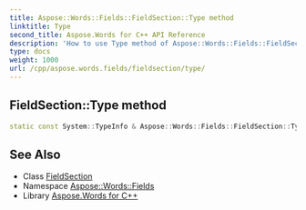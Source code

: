 ```yaml
---
title: Aspose::Words::Fields::FieldSection::Type method
linktitle: Type
second_title: Aspose.Words for C++ API Reference
description: 'How to use Type method of Aspose::Words::Fields::FieldSection class in C++.'
type: docs
weight: 1000
url: /cpp/aspose.words.fields/fieldsection/type/
---
```

## FieldSection::Type method




```cpp
static const System::TypeInfo & Aspose::Words::Fields::FieldSection::Type()
```

## See Also

* Class [FieldSection](../)
* Namespace [Aspose::Words::Fields](../../)
* Library [Aspose.Words for C++](../../../)
